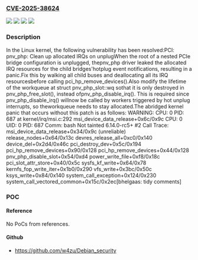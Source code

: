 ### [CVE-2025-38624](https://cve.mitre.org/cgi-bin/cvename.cgi?name=CVE-2025-38624)
![](https://img.shields.io/static/v1?label=Product&message=Linux&color=blue)
![](https://img.shields.io/static/v1?label=Version&message=&color=brightgreen)
![](https://img.shields.io/static/v1?label=Version&message=1da177e4c3f41524e886b7f1b8a0c1fc7321cac2%20&color=brightgreen)
![](https://img.shields.io/static/v1?label=Vulnerability&message=n%2Fa&color=blue)

### Description

In the Linux kernel, the following vulnerability has been resolved:PCI: pnv_php: Clean up allocated IRQs on unplugWhen the root of a nested PCIe bridge configuration is unplugged, thepnv_php driver leaked the allocated IRQ resources for the child bridges'hotplug event notifications, resulting in a panic.Fix this by walking all child buses and deallocating all its IRQ resourcesbefore calling pci_hp_remove_devices().Also modify the lifetime of the workqueue at struct pnv_php_slot::wq sothat it is only destroyed in pnv_php_free_slot(), instead ofpnv_php_disable_irq(). This is required since pnv_php_disable_irq() willnow be called by workers triggered by hot unplug interrupts, so theworkqueue needs to stay allocated.The abridged kernel panic that occurs without this patch is as follows:  WARNING: CPU: 0 PID: 687 at kernel/irq/msi.c:292 msi_device_data_release+0x6c/0x9c  CPU: 0 UID: 0 PID: 687 Comm: bash Not tainted 6.14.0-rc5+ #2  Call Trace:   msi_device_data_release+0x34/0x9c (unreliable)   release_nodes+0x64/0x13c   devres_release_all+0xc0/0x140   device_del+0x2d4/0x46c   pci_destroy_dev+0x5c/0x194   pci_hp_remove_devices+0x90/0x128   pci_hp_remove_devices+0x44/0x128   pnv_php_disable_slot+0x54/0xd4   power_write_file+0xf8/0x18c   pci_slot_attr_store+0x40/0x5c   sysfs_kf_write+0x64/0x78   kernfs_fop_write_iter+0x1b0/0x290   vfs_write+0x3bc/0x50c   ksys_write+0x84/0x140   system_call_exception+0x124/0x230   system_call_vectored_common+0x15c/0x2ec[bhelgaas: tidy comments]

### POC

#### Reference
No PoCs from references.

#### Github
- https://github.com/w4zu/Debian_security

